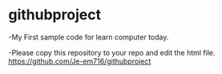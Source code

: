 # githubproject
-My First sample code for learn computer today.

-Please copy this repository to your repo and edit the html file.
https://github.com/Je-em716/githubproject
